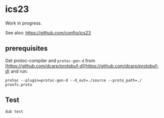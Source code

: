 # ics23

Work in progress.

See also: https://github.com/confio/ics23

## prerequisites

Get protoc-compiler and `protoc-gen-d` from [https://github.com/dcarp/protobuf-d](https://github.com/dcarp/protobuf-d) and run:

```console
protoc --plugin=protoc-gen-d --d_out=./source --proto_path=./ proofs.proto
```

## Test

```console
dub test
```
